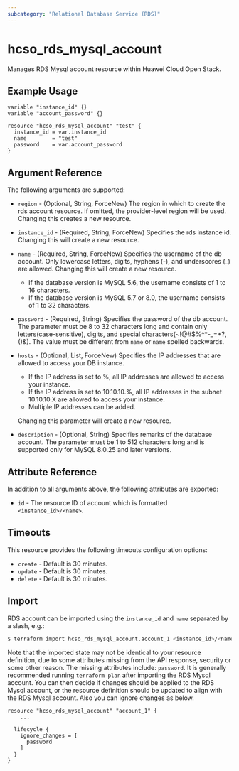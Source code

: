 ```yaml
---
subcategory: "Relational Database Service (RDS)"
---
```


# hcso_rds_mysql_account

Manages RDS Mysql account resource within Huawei Cloud Open Stack.

## Example Usage

```hcl
variable "instance_id" {}
variable "account_password" {}

resource "hcso_rds_mysql_account" "test" {
  instance_id = var.instance_id
  name        = "test"
  password    = var.account_password
}
```

## Argument Reference

The following arguments are supported:

* `region` - (Optional, String, ForceNew) The region in which to create the rds account resource. If omitted, the
  provider-level region will be used. Changing this creates a new resource.

* `instance_id` - (Required, String, ForceNew) Specifies the rds instance id. Changing this will create a new resource.

* `name` - (Required, String, ForceNew) Specifies the username of the db account. Only lowercase letters, digits,
  hyphens (-), and underscores (_) are allowed. Changing this will create a new resource.
  + If the database version is MySQL 5.6, the username consists of 1 to 16 characters.
  + If the database version is MySQL 5.7 or 8.0, the username consists of 1 to 32 characters.

* `password` - (Required, String) Specifies the password of the db account. The parameter must be 8 to 32 characters
  long and contain only letters(case-sensitive), digits, and special characters(~!@#$%^*-_=+?,()&). The value must be
  different from `name` or `name` spelled backwards.

* `hosts` - (Optional, List, ForceNew) Specifies the IP addresses that are allowed to access your DB instance.
  + If the IP address is set to %, all IP addresses are allowed to access your instance.
  + If the IP address is set to 10.10.10.%, all IP addresses in the subnet 10.10.10.X are allowed to access
    your instance.
  + Multiple IP addresses can be added.

  Changing this parameter will create a new resource.

* `description` - (Optional, String) Specifies remarks of the database account. The parameter must be 1 to 512
  characters long and is supported only for MySQL 8.0.25 and later versions.

## Attribute Reference

In addition to all arguments above, the following attributes are exported:

* `id` - The resource ID of account which is formatted `<instance_id>/<name>`.

## Timeouts

This resource provides the following timeouts configuration options:

* `create` - Default is 30 minutes.
* `update` - Default is 30 minutes.
* `delete` - Default is 30 minutes.

## Import

RDS account can be imported using the `instance_id` and `name` separated by a slash, e.g.:

```bash
$ terraform import hcso_rds_mysql_account.account_1 <instance_id>/<name>
```

Note that the imported state may not be identical to your resource definition, due to some attributes missing from the
API response, security or some other reason. The missing attributes include: `password`. It is generally recommended
running `terraform plan` after importing the RDS Mysql account. You can then decide if changes should be applied to
the RDS Mysql account, or the resource definition should be updated to align with the RDS Mysql account. Also you
can ignore changes as below.

```hcl
resource "hcso_rds_mysql_account" "account_1" {
    ...

  lifecycle {
    ignore_changes = [
      password
    ]
  }
}
```
